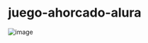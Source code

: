 # juego-ahorcado-alura
![image](https://user-images.githubusercontent.com/105893520/189021369-79ed4c0e-816d-4d06-9caa-95091c4aa5fa.png)
